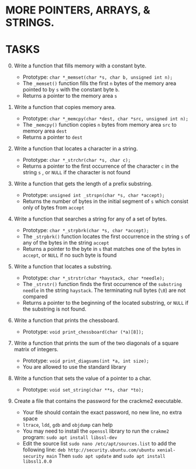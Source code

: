# MORE POINTERS, ARRAYS, & STRINGS.
# TASKS
0. Write a function that fills memory with a constant byte.
	- Prototype: `char *_memset(char *s, char b, unsigned int n);`
	- The `_memset()`  function fills the first `n` bytes of the memory area pointed to by `s`  with the constant byte `b`.
	- Returns a pointer to the memory area `s`
1. Write a function that copies memory area.
	- Prototype: `char *_memcpy(char *dest, char *src, unsigned int n);`
	- The `_memcpy()` function copies `n`  bytes from memory area `src` to memory area `dest`
	- Returns a pointer to `dest`
2. Write a function that locates a character in a string.
	- Prototype: `char *_strchr(char *s, char c);`
	- Returns a pointer to the first occurrence of the character `c`  in the string `s` , or `NULL` if the character is not found
3. Write a function that gets the length of a prefix substring.
	- Prototype: `unsigned int _strspn(char *s, char *accept);`
	- Returns the number of bytes in the initial segment of `s` which consist only of bytes from `accept`
4. Write a function that searches a string for any of a set of bytes.
	- Prototype: `char *_strpbrk(char *s, char *accept);`
	- The `_strpbrk()` function locates the first occurrence in the string `s` of any of the bytes in the string `accept`
	- Returns a pointer to the byte in `s` that matches one of the bytes in `accept`, or `NULL` if no such byte is found

5. Write a function that locates a substring.
 	- Prototype: `char *_strstr(char *haystack, char *needle);`
 	- The `_strstr()` function finds the first occurrence of the `substring needle` in the string `haystack`. The terminating null bytes (`\0`) are not compared
 	- Returns a pointer to the beginning of the located substring, or `NULL` if the substring is not found.

6. Write a function that prints the chessboard.
	- Prototype: `void print_chessboard(char (*a)[8]);`

7. Write a function that prints the sum of the two diagonals of a square matrix of integers.
	- Prototype: `void print_diagsums(int *a, int size);`
	- You are allowed to use the standard library

8. Write a function that sets the value of a pointer to a char.
	- Prototype: `void set_string(char **s, char *to);`
9. Create a file that contains the password for the crackme2 executable.
	- Your file should contain the exact password, no new line, no extra space
	- `ltrace`, `ldd`, `gdb` and `objdump` can help
	- You may need to install the `openssl` library to run the `crakme2` program: `sudo apt install libssl-dev`
	- Edit the source list `sudo nano /etc/apt/sources.list` to add the following line: `deb http://security.ubuntu.com/ubuntu xenial-security main` Then `sudo apt update` and `sudo apt install libssl1.0.0`

